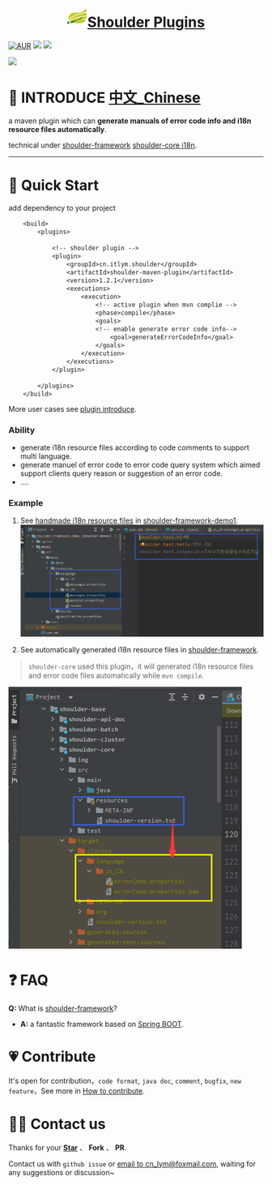 <h1 align="center"><img src="doc/img/logo.png" height="40" width="40" /><a href="https://github.com/ChinaLym/shoulder-plugins" target="_blank">Shoulder Plugins</a></h1>

[![AUR](https://img.shields.io/badge/license-Apache%20License%202.0-yellow.svg)](https://github.com/ChinaLym/shoulder-framework)
[![](https://img.shields.io/badge/Author-lym-yellow.svg)](https://github.com/ChinaLym)
[![](https://img.shields.io/badge/CICD-PASS-green.svg)](https://github.com/ChinaLym/shoulder-framework)

[![](https://img.shields.io/badge/Latest%20Version-1.2.1-blue.svg)](https://github.com/ChinaLym/shoulder-plugins)

# 📖 INTRODUCE [中文_Chinese](README_ZH)
a maven plugin which can **generate manuals of error code info and i18n resource files automatically**.

technical under [shoulder-framework](https://github.com/ChinaLym/shoulder-framework) [shoulder-core i18n](https://github.com/ChinaLym/shoulder-framework/blob/master/shoulder-build/shoulder-base/shoulder-core/README.md#%E7%BF%BB%E8%AF%91%E4%B8%8E%E5%A4%9A%E8%AF%AD%E8%A8%80).

---

# 🚀 Quick Start

add dependency to your project
```
    <build>
        <plugins>
        
            <!-- shoulder plugin -->
            <plugin>
                <groupId>cn.itlym.shoulder</groupId>
                <artifactId>shoulder-maven-plugin</artifactId>
                <version>1.2.1</version>
                <executions>
                    <execution>
                        <!-- active plugin when mvn complie -->
                        <phase>compile</phase>
                        <goals>
                        <!-- enable generate error code info-->
                            <goal>generateErrorCodeInfo</goal>
                        </goals>
                    </execution>
                </executions>
            </plugin>
            
        </plugins>
    </build>
```

More user cases see [plugin introduce](plugins/errcode-maven-plugin/README.MD).

### Ability

- generate i18n resource files according to code comments to support multi language.
- generate manuel of error code to error code query system which aimed support clients query reason or suggestion of an error code. 
- ....

### Example

1. See [handmade i18n resource files](https://github.com/ChinaLym/shoulder-framework-demo/blob/main/demo1/src/main/resources/language/zh_CN/messages.properties)  in [shoulder-framework-demo1](https://github.com/ChinaLym/shoulder-framework-demo/tree/main/demo1).
   ![manual.png](doc/img/manual.png)

2. See automatically generated i18n resource files in [shoulder-framework](https://github.com/ChinaLym/shoulder-framework/blob/master/shoulder-build/shoulder-base/shoulder-core/pom.xml).

> `shoulder-core` used this plugin，it will generated i18n resource files and error code files automatically while `mvn compile`.

![shoulder-usecase.png](doc/img/shoulder-usecase.png)

# ❓ FAQ

**Q:** What is [shoulder-framework](https://github.com/ChinaLym/shoulder-framework)?
- **A:** a fantastic framework based on [Spring BOOT](https://github.com/spring-projects/spring-boot).

# 💗 Contribute

It's open for contribution，`code format`, `java doc`, `comment`, `bugfix`, `new feature`，See more in [How to contribute](CONTRIBUTING.MD).

# 🤝🏼 Contact us

Thanks for your **[Star](https://gitee.com/ChinaLym/shoulder-framework/star)** 、 **Fork** 、 **PR**.

Contact us with `github issue` or [email to cn_lym@foxmail.com](mailto:cn_lym@foxmail.com), waiting for any suggestions or discussion~

